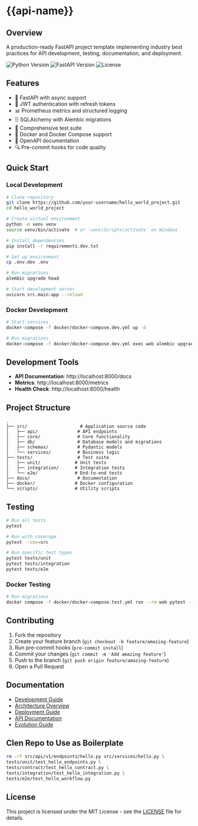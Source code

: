 # {{api-name}}

## Overview
A production-ready FastAPI project template implementing industry best practices for API development, testing, documentation, and deployment.

![Python Version](https://img.shields.io/badge/python-3.11-blue.svg)
![FastAPI Version](https://img.shields.io/badge/FastAPI-0.95.2-blue.svg)
![License](https://img.shields.io/badge/license-MIT-green.svg)

## Features
- 🚀 FastAPI with async support
- 🔐 JWT authentication with refresh tokens
- 📊 Prometheus metrics and structured logging
- 🗄️ SQLAlchemy with Alembic migrations
- 🧪 Comprehensive test suite
- 🐋 Docker and Docker Compose support
- 📝 OpenAPI documentation
- 🔍 Pre-commit hooks for code quality

## Quick Start

### Local Development
```bash
# Clone repository
git clone https://github.com/your-username/hello_world_project.git
cd hello_world_project

# Create virtual environment
python -m venv venv
source venv/bin/activate  # or `venv\Scripts\activate` on Windows

# Install dependencies
pip install -r requirements.dev.txt

# Set up environment
cp .env.dev .env

# Run migrations
alembic upgrade head

# Start development server
uvicorn src.main:app --reload
```

### Docker Development
```bash
# Start services
docker-compose -f docker/docker-compose.dev.yml up -d

# Run migrations
docker-compose -f docker/docker-compose.dev.yml exec web alembic upgrade head
```

## Development Tools
- **API Documentation**: http://localhost:8000/docs
- **Metrics**: http://localhost:8000/metrics
- **Health Check**: http://localhost:8000/health

## Project Structure
```
.
├── src/                    # Application source code
│   ├── api/               # API endpoints
│   ├── core/              # Core functionality
│   ├── db/                # Database models and migrations
│   ├── schemas/           # Pydantic models
│   └── services/          # Business logic
├── tests/                 # Test suite
│   ├── unit/             # Unit tests
│   ├── integration/      # Integration tests
│   └── e2e/              # End-to-end tests
├── docs/                  # Documentation
├── docker/               # Docker configuration
└── scripts/              # Utility scripts
```

## Testing
```bash
# Run all tests
pytest

# Run with coverage
pytest --cov=src

# Run specific test types
pytest tests/unit
pytest tests/integration
pytest tests/e2e
```

### Docker Testing
```bash
# Run migrations
docker compose -f docker/docker-compose.test.yml run --rm web pytest --cov=src
```




## Contributing
1. Fork the repository
2. Create your feature branch (`git checkout -b feature/amazing-feature`)
3. Run pre-commit hooks (`pre-commit install`)
4. Commit your changes (`git commit -m 'Add amazing feature'`)
5. Push to the branch (`git push origin feature/amazing-feature`)
6. Open a Pull Request

## Documentation
- [Development Guide](docs/development.md)
- [Architecture Overview](docs/architecture.md)
- [Deployment Guide](docs/deployment_guide.md)
- [API Documentation](docs/api/endpoints.md)
- [Evolution Guide](docs/evolution_guide.md)

## Clen Repo to Use as Boilerplate

```bash
rm -rf src/api/v1/endpoints/hello.py src/services/hello.py \
tests/unit/test_hello_endpoints.py \
tests/contract/test_hello_contract.py \
tests/integration/test_hello_integration.py \
tests/e2e/test_hello_workflow.py
```	

## License
This project is licensed under the MIT License - see the [LICENSE](LICENSE) file for details.
